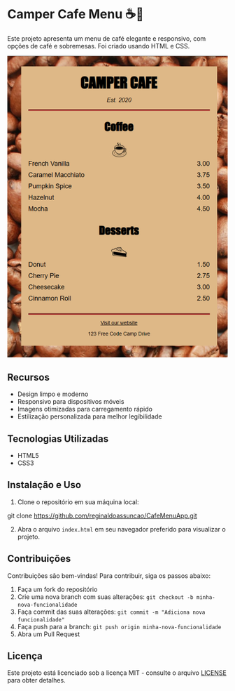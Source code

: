 # Camper Cafe Menu ☕🍰

Este projeto apresenta um menu de café elegante e responsivo, com opções de café e sobremesas. Foi criado usando HTML e CSS.

![Screenshot do Camper Cafe Menu](CafeMenuApp.png)

## Recursos

- Design limpo e moderno
- Responsivo para dispositivos móveis
- Imagens otimizadas para carregamento rápido
- Estilização personalizada para melhor legibilidade

## Tecnologias Utilizadas

- HTML5
- CSS3

## Instalação e Uso

1. Clone o repositório em sua máquina local:

git clone https://github.com/reginaldoassuncao/CafeMenuApp.git


2. Abra o arquivo `index.html` em seu navegador preferido para visualizar o projeto.

## Contribuições

Contribuições são bem-vindas! Para contribuir, siga os passos abaixo:

1. Faça um fork do repositório
2. Crie uma nova branch com suas alterações: `git checkout -b minha-nova-funcionalidade`
3. Faça commit das suas alterações: `git commit -m "Adiciona nova funcionalidade"`
4. Faça push para a branch: `git push origin minha-nova-funcionalidade`
5. Abra um Pull Request

## Licença

Este projeto está licenciado sob a licença MIT - consulte o arquivo [LICENSE](LICENSE) para obter detalhes.
